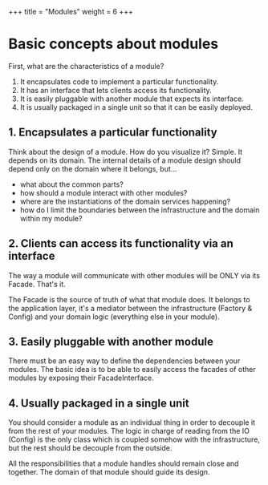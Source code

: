 +++
title = "Modules"
weight = 6
+++

# Basic concepts about modules

First, what are the characteristics of a module?

1. It encapsulates code to implement a particular functionality.
2. It has an interface that lets clients access its functionality.
3. It is easily pluggable with another module that expects its interface.
4. It is usually packaged in a single unit so that it can be easily deployed.

## 1. Encapsulates a particular functionality

Think about the design of a module. How do you visualize it? Simple. It depends on its domain. The internal details of a
module design should depend only on the domain where it belongs, but...

- what about the common parts?
- how should a module interact with other modules?
- where are the instantiations of the domain services happening?
- how do I limit the boundaries between the infrastructure and the domain within my module?

## 2. Clients can access its functionality via an interface

The way a module will communicate with other modules will be ONLY via its Facade. That's it.

The Facade is the source of truth of what that module does. It belongs to the application layer, it's a mediator between
the infrastructure (Factory & Config) and your domain logic (everything else in your module).

## 3. Easily pluggable with another module

There must be an easy way to define the dependencies between your modules. The basic idea is to be able to easily access
the facades of other modules by exposing their FacadeInterface.

## 4. Usually packaged in a single unit

You should consider a module as an individual thing in order to decouple it from the rest of your modules. The logic in
charge of reading from the IO (Config) is the only class which is coupled somehow with the infrastructure, but the rest
should be decouple from the outside.

All the responsibilities that a module handles should remain close and together. The domain of that module should guide
its design.
